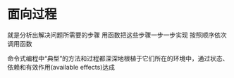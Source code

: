 # 面向过程
就是分析出解决问题所需要的步骤
用函数把这些步骤一步一步实现
按照顺序依次调用函数

命令式编程中“典型”的方法和过程都深深地根植于它们所在的环境中，通过状态、 依赖和有效作用(available effects)达成